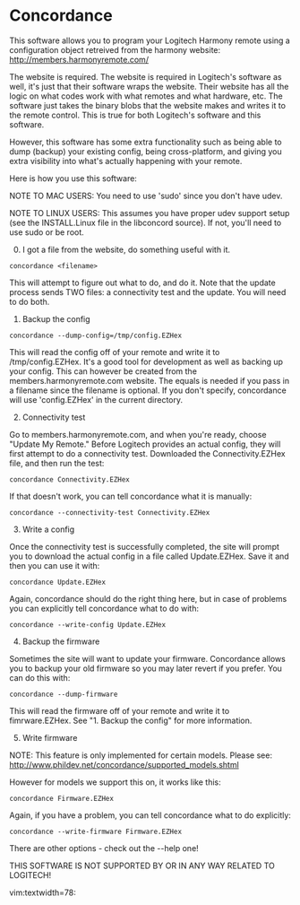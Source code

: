 # Concordance

This software allows you to program your Logitech Harmony remote using a
configuration object retreived from the harmony website:
  http://members.harmonyremote.com/

The website is required. The website is required in Logitech's software as
well, it's just that their software wraps the website. Their website has
all the logic on what codes work with what remotes and what hardware, etc.
The software just takes the binary blobs that the website makes and writes
it to the remote control. This is true for both Logitech's software and
this software.

However, this software has some extra functionality such as being able to
dump (backup) your existing config, being cross-platform, and giving you
extra visibility into what's actually happening with your remote.

Here is how you use this software:

NOTE TO MAC USERS: You need to use 'sudo' since you don't have udev.

NOTE TO LINUX USERS: This assumes you have proper udev support setup
(see the INSTALL.Linux file in the libconcord source). If not, you'll
need to use sudo or be root.

0. I got a file from the website, do something useful with it.

  ```
  concordance <filename>
  ```

  This will attempt to figure out what to do, and do it. Note that the update
  process sends TWO files: a connectivity test and the update. You will need
  to do both.

1. Backup the config

  ```
  concordance --dump-config=/tmp/config.EZHex
  ```

  This will read the config off of your remote and write it to /tmp/config.EZHex.
  It's a good tool for development as well as backing up your config. This can
  however be created from the members.harmonyremote.com website. The equals
  is needed if you pass in a filename since the filename is optional. If
  you don't specify, concordance will use 'config.EZHex' in the current directory.

2. Connectivity test

  Go to members.harmonyremote.com, and when you're ready, choose "Update My
  Remote." Before Logitech provides an actual config, they will first attempt to
  do a connectivity test. Downloaded the Connectivity.EZHex file, and then run
  the test:

  ```
  concordance Connectivity.EZHex
  ```

  If that doesn't work, you can tell concordance what it is manually:

  ```
  concordance --connectivity-test Connectivity.EZHex
  ```

3. Write a config

  Once the connectivity test is successfully completed, the site will prompt you
  to download the actual config in a file called Update.EZHex. Save it and then
  you can use it with:

  ```
  concordance Update.EZHex
  ```

  Again, concordance should do the right thing here, but in case of problems you
  can explicitly tell concordance what to do with:

  ```
  concordance --write-config Update.EZHex
  ```

4. Backup the firmware

  Sometimes the site will want to update your firmware. Concordance allows you to
  backup your old firmware so you may later revert if you prefer. You can do this
  with:

  ```
  concordance --dump-firmware
  ```

  This will read the firmware off of your remote and write it to fimrware.EZHex.
  See "1. Backup the config" for more information.

5. Write firmware

  NOTE: This feature is only implemented for certain models. Please see:
    http://www.phildev.net/concordance/supported_models.shtml

  However for models we support this on, it works like this:

  ```
  concordance Firmware.EZHex
  ```

  Again, if you have a problem, you can tell concordance what to do explicitly:

  ```
  concordance --write-firmware Firmware.EZHex
  ```

There are other options - check out the --help one!


THIS SOFTWARE IS NOT SUPPORTED BY OR IN ANY WAY RELATED TO LOGITECH!


vim:textwidth=78:
